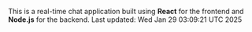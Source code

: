 This is a real-time chat application built using **React** for the frontend and **Node.js** for the backend.
Last updated: Wed Jan 29 03:09:21 UTC 2025
